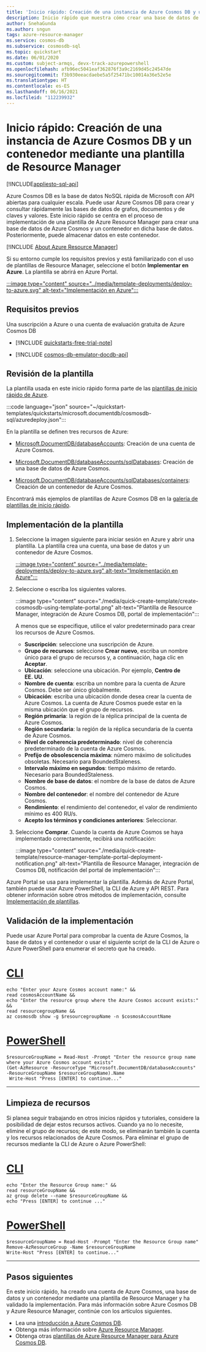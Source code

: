 ```yaml
---
title: 'Inicio rápido: Creación de una instancia de Azure Cosmos DB y un contenedor mediante una plantilla de Resource Manager'
description: Inicio rápido que muestra cómo crear una base de datos de Azure Cosmos y un contenedor mediante el uso de una plantilla de Resource Manager
author: SnehaGunda
ms.author: sngun
tags: azure-resource-manager
ms.service: cosmos-db
ms.subservice: cosmosdb-sql
ms.topic: quickstart
ms.date: 06/01/2020
ms.custom: subject-armqs, devx-track-azurepowershell
ms.openlocfilehash: afb96ec5041eaf362876f3a9c2169d45c24547de
ms.sourcegitcommit: f3b930eeacdaebe5a5f25471bc10014a36e52e5e
ms.translationtype: HT
ms.contentlocale: es-ES
ms.lasthandoff: 06/16/2021
ms.locfileid: "112239932"
---
```

# <a name="quickstart-create-an-azure-cosmos-db-and-a-container-by-using-an-arm-template"></a>Inicio rápido: Creación de una instancia de Azure Cosmos DB y un contenedor mediante una plantilla de Resource Manager
[!INCLUDE[appliesto-sql-api](includes/appliesto-sql-api.md)]

Azure Cosmos DB es la base de datos NoSQL rápida de Microsoft con API abiertas para cualquier escala. Puede usar Azure Cosmos DB para crear y consultar rápidamente las bases de datos de grafos, documentos y de claves y valores. Este inicio rápido se centra en el proceso de implementación de una plantilla de Azure Resource Manager para crear una base de datos de Azure Cosmos y un contenedor en dicha base de datos. Posteriormente, puede almacenar datos en este contenedor.

[!INCLUDE [About Azure Resource Manager](../../includes/resource-manager-quickstart-introduction.md)]

Si su entorno cumple los requisitos previos y está familiarizado con el uso de plantillas de Resource Manager, seleccione el botón **Implementar en Azure**. La plantilla se abrirá en Azure Portal.

[:::image type="content" source="../media/template-deployments/deploy-to-azure.svg" alt-text="Implementación en Azure":::](https://portal.azure.com/#create/Microsoft.Template/uri/https%3A%2F%2Fraw.githubusercontent.com%2FAzure%2Fazure-quickstart-templates%2Fmaster%2Fquickstarts%2Fmicrosoft.documentdb%2Fcosmosdb-sql%2Fazuredeploy.json)

## <a name="prerequisites"></a>Requisitos previos

Una suscripción a Azure o una cuenta de evaluación gratuita de Azure Cosmos DB

- [!INCLUDE [quickstarts-free-trial-note](../../includes/quickstarts-free-trial-note.md)]

- [!INCLUDE [cosmos-db-emulator-docdb-api](includes/cosmos-db-emulator-docdb-api.md)]

## <a name="review-the-template"></a>Revisión de la plantilla

La plantilla usada en este inicio rápido forma parte de las [plantillas de inicio rápido de Azure](https://azure.microsoft.com/resources/templates/cosmosdb-sql/).

:::code language="json" source="~/quickstart-templates/quickstarts/microsoft.documentdb/cosmosdb-sql/azuredeploy.json":::

En la plantilla se definen tres recursos de Azure:

* [Microsoft.DocumentDB/databaseAccounts](/azure/templates/microsoft.documentdb/databaseaccounts): Creación de una cuenta de Azure Cosmos.

* [Microsoft.DocumentDB/databaseAccounts/sqlDatabases](/azure/templates/microsoft.documentdb/databaseaccounts/sqldatabases): Creación de una base de datos de Azure Cosmos.

* [Microsoft.DocumentDB/databaseAccounts/sqlDatabases/containers](/azure/templates/microsoft.documentdb/databaseaccounts/sqldatabases/containers): Creación de un contenedor de Azure Cosmos.

Encontrará más ejemplos de plantillas de Azure Cosmos DB en la [galería de plantillas de inicio rápido](https://azure.microsoft.com/resources/templates/?resourceType=Microsoft.Documentdb).

## <a name="deploy-the-template"></a>Implementación de la plantilla

1. Seleccione la imagen siguiente para iniciar sesión en Azure y abrir una plantilla. La plantilla crea una cuenta, una base de datos y un contenedor de Azure Cosmos.

   [:::image type="content" source="../media/template-deployments/deploy-to-azure.svg" alt-text="Implementación en Azure":::](https://portal.azure.com/#create/Microsoft.Template/uri/https%3A%2F%2Fraw.githubusercontent.com%2FAzure%2Fazure-quickstart-templates%2Fmaster%2Fquickstarts%2Fmicrosoft.documentdb%2Fcosmosdb-sql%2Fazuredeploy.json)

2. Seleccione o escriba los siguientes valores.

   :::image type="content" source="./media/quick-create-template/create-cosmosdb-using-template-portal.png" alt-text="Plantilla de Resource Manager, integración de Azure Cosmos DB, portal de implementación":::

    A menos que se especifique, utilice el valor predeterminado para crear los recursos de Azure Cosmos.

    * **Suscripción**: seleccione una suscripción de Azure.
    * **Grupo de recursos**: seleccione **Crear nuevo**, escriba un nombre único para el grupo de recursos y, a continuación, haga clic en **Aceptar**.
    * **Ubicación**: seleccione una ubicación.  Por ejemplo, **Centro de EE. UU**.
    * **Nombre de cuenta**: escriba un nombre para la cuenta de Azure Cosmos. Debe ser único globalmente.
    * **Ubicación**: escriba una ubicación donde desea crear la cuenta de Azure Cosmos. La cuenta de Azure Cosmos puede estar en la misma ubicación que el grupo de recursos.
    * **Región primaria**: la región de la réplica principal de la cuenta de Azure Cosmos.
    * **Región secundaria**: la región de la réplica secundaria de la cuenta de Azure Cosmos.
    * **Nivel de coherencia predeterminado**: nivel de coherencia predeterminado de la cuenta de Azure Cosmos.
    * **Prefijo de obsolescencia máxima**: número máximo de solicitudes obsoletas. Necesario para BoundedStaleness.
    * **Intervalo máximo en segundos**: tiempo máximo de retardo. Necesario para BoundedStaleness.
    * **Nombre de base de datos**: el nombre de la base de datos de Azure Cosmos.
    * **Nombre del contenedor**: el nombre del contenedor de Azure Cosmos.
    * **Rendimiento**:  el rendimiento del contenedor, el valor de rendimiento mínimo es 400 RU/s.
    * **Acepto los términos y condiciones anteriores**: Seleccionar.

3. Seleccione **Comprar**. Cuando la cuenta de Azure Cosmos se haya implementado correctamente, recibirá una notificación:

   :::image type="content" source="./media/quick-create-template/resource-manager-template-portal-deployment-notification.png" alt-text="Plantilla de Resource Manager, integración de Cosmos DB, notificación del portal de implementación":::

Azure Portal se usa para implementar la plantilla. Además de Azure Portal, también puede usar Azure PowerShell, la CLI de Azure y API REST. Para obtener información sobre otros métodos de implementación, consulte [Implementación de plantillas](../azure-resource-manager/templates/deploy-powershell.md).

## <a name="validate-the-deployment"></a>Validación de la implementación

Puede usar Azure Portal para comprobar la cuenta de Azure Cosmos, la base de datos y el contenedor o usar el siguiente script de la CLI de Azure o Azure PowerShell para enumerar el secreto que ha creado.

# <a name="cli"></a>[CLI](#tab/CLI)

```azurecli-interactive
echo "Enter your Azure Cosmos account name:" &&
read cosmosAccountName &&
echo "Enter the resource group where the Azure Cosmos account exists:" &&
read resourcegroupName &&
az cosmosdb show -g $resourcegroupName -n $cosmosAccountName
```

# <a name="powershell"></a>[PowerShell](#tab/PowerShell)

```azurepowershell-interactive
$resourceGroupName = Read-Host -Prompt "Enter the resource group name where your Azure Cosmos account exists"
(Get-AzResource -ResourceType "Microsoft.DocumentDB/databaseAccounts" -ResourceGroupName $resourceGroupName).Name
 Write-Host "Press [ENTER] to continue..."
```

---

## <a name="clean-up-resources"></a>Limpieza de recursos

Si planea seguir trabajando en otros inicios rápidos y tutoriales, considere la posibilidad de dejar estos recursos activos.
Cuando ya no lo necesite, elimine el grupo de recursos; de este modo, se eliminarán también la cuenta y los recursos relacionados de Azure Cosmos. Para eliminar el grupo de recursos mediante la CLI de Azure o Azure PowerShell:

# <a name="cli"></a>[CLI](#tab/CLI)

```azurecli-interactive
echo "Enter the Resource Group name:" &&
read resourceGroupName &&
az group delete --name $resourceGroupName &&
echo "Press [ENTER] to continue ..."
```

# <a name="powershell"></a>[PowerShell](#tab/PowerShell)

```azurepowershell-interactive
$resourceGroupName = Read-Host -Prompt "Enter the Resource Group name"
Remove-AzResourceGroup -Name $resourceGroupName
Write-Host "Press [ENTER] to continue..."
```

---

## <a name="next-steps"></a>Pasos siguientes

En este inicio rápido, ha creado una cuenta de Azure Cosmos, una base de datos y un contenedor mediante una plantilla de Resource Manager y ha validado la implementación. Para más información sobre Azure Cosmos DB y Azure Resource Manager, continúe con los artículos siguientes.

- Lea una [introducción a Azure Cosmos DB](introduction.md).
- Obtenga más información sobre [Azure Resource Manager](../azure-resource-manager/management/overview.md).
- Obtenga otras [plantillas de Azure Resource Manager para Azure Cosmos DB](./templates-samples-sql.md).
